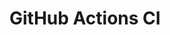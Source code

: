 # GitHub Actions CI
















































































































































































































































































































































































































































































































































































































































































































































































































































































































































































































